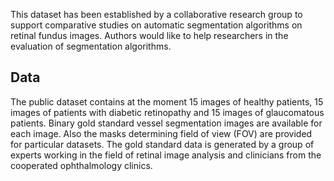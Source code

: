 This dataset has been established by a collaborative research group to support comparative studies on automatic segmentation algorithms on retinal fundus images.
Authors would like to help researchers in the evaluation of segmentation algorithms.

## Data

The public dataset contains at the moment 15 images of healthy patients, 15 images of patients with diabetic retinopathy and 15 images of glaucomatous patients. Binary gold standard vessel segmentation images are available for each image. Also the masks determining field of view (FOV) are provided for particular datasets. The gold standard data is generated by a group of experts working in the field of retinal image analysis and clinicians from the cooperated ophthalmology clinics.
